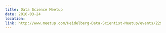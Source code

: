 ```yaml
---
title: Data Science Meetup
date: 2016-03-24
location: 
link: http://www.meetup.com/Heidelberg-Data-Scientist-Meetup/events/229259318/
---
```

